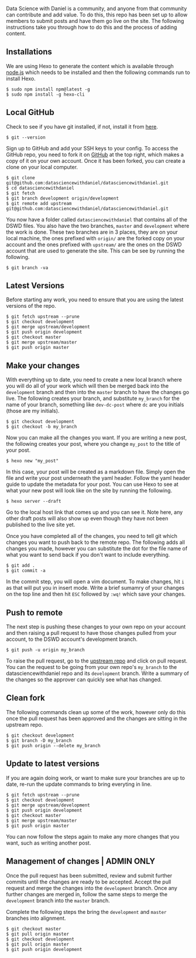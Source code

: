 Data Science with Daniel is a community, and anyone from that community can contribute and add value. To do this, this repo has been set up to allow members to submit posts and have them go live on the site. The following instructions take you through how to do this and the process of adding content.

## Installations
We are using Hexo to generate the content which is available through [node.js](https://nodejs.org/en/) which needs to be installed and then the following commands run to install Hexo.

```
$ sudo npm install npm@latest -g
$ sudo npm install -g hexo-cli
```

## Local GitHub
Check to see if you have git installed, if not, install it from [here](https://git-scm.com/).

```
$ git --version
```

Sign up to GitHub and add your SSH keys to your config. To access the GitHub repo, you need to fork it on [GitHub](https://github.com/datasciencewithdaniel/datasciencewithdaniel/) at the top right, which makes a copy of it on your own account. Once it has been forked, you can create a clone on your local computer.

```
$ git clone git@github.com:datasciencewithdaniel/datasciencewithdaniel.git
$ cd datasciencewithdaniel
$ git fetch
$ git branch development origin/development
$ git remote add upstream git@github.com:datasciencewithdaniel/datasciencewithdaniel.git
```

You now have a folder called ```datasciencewithdaniel``` that contains all of the DSWD files. You also have the two branches, ```master``` and ```development``` where the work is done. These two branches are in 3 places, they are on your local machine, the ones prefixed with ```origin/``` are the forked copy on your account and the ones prefixed with ```upstream/``` are the ones on the DSWD account that are used to generate the site. This can be see by running the following.

```
$ git branch -va
```

## Latest Versions
Before starting any work, you need to ensure that you are using the latest versions of the repo. 

```
$ git fetch upstream --prune
$ git checkout development
$ git merge upstream/development
$ git push origin development
$ git checkout master
$ git merge upstream/master
$ git push origin master
```

## Make your changes
With everything up to date, you need to create a new local branch where you will do all of your work which will then be merged back into the ```development``` branch and then into the ```master``` branch to have the changes go live. The following creates your branch, and substitute ```my_branch``` for the name of your branch, something like ```dev-dc-post``` where ```dc``` are you initials (those are my initials).

```
$ git checkout development
$ git checkout -b my_branch
```

Now you can make all the changes you want. If you are writing a new post, the following creates your post, where you change ```my_post``` to the title of your post.

```
$ hexo new "my_post"
```

In this case, your post will be created as a markdown file. Simply open the file and write your post underneath the yaml header. Follow the yaml header guide to update the metadata for your post. You can use Hexo to see at what your new post will look like on the site by running the following.

```
$ hexo server --draft
```

Go to the local host link that comes up and you can see it. Note here, any other draft posts will also show up even though they have not been published to the live site yet.

Once you have completed all of the changes, you need to tell git which changes you want to push back to the remote repo. The following adds all changes you made, however you can substitute the dot for the file name of what you want to send back if you don't want to include everything.

```
$ git add .
$ git commit -a
```

In the commit step, you will open a vim document. To make changes, hit ```i``` as that will put you in insert mode. Write a brief sumamry of your changes on the top line and then hit ```ESC``` followed by ```:wq!``` which save your changes.

## Push to remote
The next step is pushing these changes to your own repo on your account and then raising a pull request to have those changes pulled from your account, to the DSWD account's development branch.

```
$ git push -u origin my_branch
```

To raise the pull request, go to the [upstream repo](https://github.com/datasciencewithdaniel/datasciencewithdaniel/) and click on pull request. You can the request to be going from your own repo's ```my_branch``` to the datasciencewithdaniel repo and its ```development``` branch. Write a summary of the changes so the approver can quickly see what has changed. 

## Clean fork
The following commands clean up some of the work, however only do this once the pull request has been approved and the changes are sitting in the upstream repo.

```
$ git checkout development
$ git branch -D my_branch
$ git push origin --delete my_branch
```

## Update to latest versions
If you are again doing work, or want to make sure your branches are up to date, re-run the update commands to bring everyting in line.

```
$ git fetch upstream --prune
$ git checkout development
$ git merge upstream/development
$ git push origin development
$ git checkout master
$ git merge upstream/master
$ git push origin master
```

You can now follow the steps again to make any more changes that you want, such as writing another post.

## Management of changes | ADMIN ONLY
Once the pull request has been submitted, review and submit further commits until the changes are ready to be accepted. Accept the pull request and merge the changes into the ```development``` branch. Once any further changes are merged in, follow the same steps to merge the ```development``` branch into the ```master``` branch.

Complete the following steps the bring the ```development``` and ```master``` branches into alignment.

```
$ git checkout master
$ git pull origin master
$ git checkout development
$ git pull origin master
$ git push origin development
```

